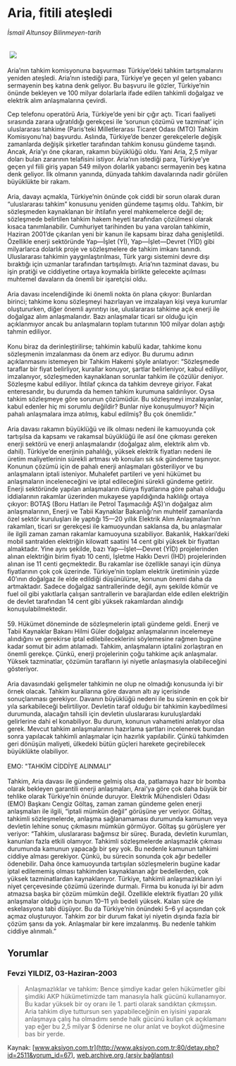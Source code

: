 # Aria, fitili ateşledi

*İsmail Altunsoy Bilinmeyen-tarih*

<div>
 <font>
  <img border="0" height="1" src="/web/20030706040130im_/http://www.aksiyon.com.tr/images/blank.gif"/>
 </font>
 <font class="content">
  <p>
   <img border="0" hspace="5" src="/web/20030706040130im_/http://www.aksiyon.com.tr/resim/53/48.jpg" vspace="5"/>
  </p>
 </font>
 <font class="content">
  Aria’nın tahkim komisyonuna başvurması Türkiye’deki tahkim tartışmalarını yeniden ateşledi. Aria’nın istediği para, Türkiye’ye geçen yıl gelen yabancı sermayenin beş katına denk geliyor. Bu başvuru ile gözler, Türkiye’nin önünde bekleyen ve 100 milyar dolarlarla ifade edilen tahkimli doğalgaz ve elektrik alım anlaşmalarına çevirdi.
 </font>
 <p>
  <font class="content">
   Cep telefonu operatörü Aria, Türkiye’de yeni bir çığır açtı. Ticari faaliyeti sırasında zarara uğratıldığı gerekçesi ile ‘sorunun çözümü ve tazminat’ için uluslararası tahkime (Paris’teki Milletlerarası Ticaret Odası (MTO) Tahkim Komisıyonu’na) başvurdu. Aslında, Türkiye’de benzer gerekçelerle değişik zamanlarda değişik şirketler tarafından tahkim konusu gündeme taşındı. Ancak, Aria’yı öne çıkaran, rakamın büyüklüğü oldu. Yani Aria, 2,5 milyar doları bulan zararının telafisini istiyor. Aria’nın istediği para, Türkiye’ye geçen yıl fiili giriş yapan 549 milyon dolarlık yabancı sermayenin beş katına denk geliyor. İlk olmanın yanında, dünyada tahkim davalarında nadir görülen büyüklükte bir rakam.
   <br/>
   <br/>
   Aria, davayı açmakla, Türkiye’nin önünde çok ciddi bir sorun olarak duran  “uluslararası tahkim” konusunu yeniden gündeme taşımış oldu. Tahkim, bir sözleşmeden kaynaklanan bir ihtilafın yerel mahkemelerce değil de; sözleşmede belirtilen tahkim hakem heyeti tarafından çözülmesi olarak kısaca tanımlanabilir. Cumhuriyet tarihinden bu yana varolan tahkimin, Haziran 2001’de çıkarılan yeni bir kanun ile kapsamı biraz daha genişletildi. Özellikle enerji sektöründe Yap—İşlet (Yİ), Yap—İşlet—Devret (YİD) gibi milyarlarca dolarlık proje ve sözleşmelere de tahkim imkanı tanındı. Uluslararası tahkimin yaygınlaştırılması, Türk yargı sistemini devre dışı bıraktığı için uzmanlar tarafından tartışılmıştı. Aria’nın tazminat davası, bu işin pratiği ve ciddiyetine ortaya koymakla birlikte gelecekte açılması muhtemel davaların da önemli bir işaretçisi oldu.
   <br/>
   <br/>
   Aria davası incelendiğinde iki önemli nokta ön plana çıkıyor: Bunlardan birinci; tahkime konu sözleşmeyi hazırlayan ve imzalayan kişi veya kurumlar oluştururken, diğer önemli ayrıntıyı ise, uluslararası tahkime açık enerji ile doğalgaz alım anlaşmalarıdır. Bazı anlaşmalar ticari sır olduğu için açıklanmıyor ancak bu anlaşmaların toplam tutarının 100 milyar doları aştığı tahmin ediliyor.
   <br/>
   <br/>
   Konu biraz da derinleştirilirse; tahkimin kabulü kadar, tahkime konu sözleşmenin imzalanması da önem arz ediyor. Bu durumu adının açıklanmasını istemeyen bir Tahkim Hakemi şöyle anlatıyor: “Sözleşmede taraflar bir fiyat belirliyor, kurallar konuyor, şartlar belirleniyor, kabul ediliyor, imzalanıyor, sözleşmeden kaynaklanan sorunlar tahkim ile çözülür deniyor. Sözleşme kabul ediliyor. İhtilaf çıkınca da tahkim devreye giriyor. Fakat enteresandır, bu durumda da hemen tahkim kurumuna saldırılıyor. Oysa tahkim sözleşmeye göre sorunun çözümüdür. Bu sözleşmeyi imzalayanlar, kabul edenler hiç mi sorumlu değildir? Bunlar niye konuşulmuyor? Niçin pahalı anlaşmalara imza atılmış, kabul edilmiş? Bu çok önemlidir.”
   <br/>
   <br/>
   Aria davası rakamın büyüklüğü ve ilk olması nedeni ile kamuoyunda çok tartışılsa da kapsamı ve rakamsal büyüklüğü ile asıl öne çıkması gereken enerji sektörü ve enerji anlaşmalarıdır (doğalgaz alım, elektrik alım vb. dahil). Türkiye’de enerjinin pahalılığı, yüksek elektrik fiyatları nedeni ile üretim maliyetlerinin sürekli artması vb konuları sık sık gündeme taşınıyor. Konunun çözümü için de pahalı enerji anlaşmaları gösteriliyor ve bu anlaşmaların iptali isteniyor. Muhalefet partileri ve yeni hükümet bu anlaşmaların inceleneceğini ve iptal edileceğini sürekli gündeme getirir. Enerji sektöründe yapılan anlaşmaların dünya fiyatlarına göre pahalı olduğu iddialarının rakamlar üzerinden mukayese yapıldığında haklılığı ortaya çıkıyor: BOTAŞ (Boru Hatları ile Petrol Taşımacılığı AŞ)’ın doğalgaz alım anlaşmalarının, Enerji ve Tabii Kaynaklar Bakanlığı’nın muhtelif zamanlarda özel sektör kuruluşları ile yaptığı 15—20 yıllık Elektrik Alım Anlaşmaları’nın rakamları, ticari sır gerekçesi ile kamuoyundan saklansa da, bu anlaşmalar ile ilgili zaman zaman rakamlar kamuoyuna sızabiliyor. Bakanlık, Hakkari’deki mobil santralden elektriğin kilowatt saatini 14 cent gibi yüksek bir fiyattan almaktadır. Yine aynı şekilde, bazı Yap—İşlet—Devret (YİD) projelerinden alınan elektriğin birim fiyatı 10 centi, İşletme Hakkı Devri (İHD) projelerinden alınan ise 11 centi geçmektedir. Bu rakamlar ise özellikle sanayi için dünya fiyatlarının çok çok üzerinde. Türkiye’nin toplam elektrik üretiminin yüzde 40’ının doğalgaz ile elde edildiği düşünülürse, konunun önemi daha da artmaktadır. Sadece doğalgaz santrallerinde değil, aynı şekilde kömür ve fuel oil gibi yakıtlarla çalışan santrallerin ve barajlardan elde edilen elektriğin de devlet tarafından 14 cent gibi yüksek rakamlardan alındığı konuşulabilmektedir.
   <br/>
   <br/>
   59. Hükümet döneminde de sözleşmelerin iptali gündeme geldi. Enerji ve Tabii Kaynaklar Bakanı Hilmi Güler doğalgaz anlaşmalarının incelemeye alındığını ve gerekirse iptal edilebileceklerini söylemesine rağmen bugüne kadar somut bir adım atılamadı. Tahkim, anlaşmaların iptalini zorlaştıran en önemli gerekçe. Çünkü, enerji projelerinin çoğu tahkime açık anlaşmalar. Yüksek tazminatlar, çözümün tarafların iyi niyetle anlaşmasıyla olabileceğini gösteriyor.
   <br/>
   <br/>
   Aria davasındaki gelişmeler tahkimin ne olup ne olmadığı konusunda iyi bir örnek olacak. Tahkim kurallarına göre davanın altı ay içerisinde sonuçlanması gerekiyor. Davanın büyüklüğü nedeni ile bu sürenin en çok bir yıla sarkabileceği belirtiliyor. Devletin taraf olduğu bir tahkimin kaybedilmesi durumunda, alacağın tahsili için devletin uluslararası kuruluşlardaki gelirlerine dahi el konabiliyor. Bu durum, konunun vahametini anlatıyor olsa gerek. Mevcut tahkim anlaşmalarının hazırlama şartları incelenerek bundan sonra yapılacak tahkimli anlaşmalar için hazırlık yapılabilir. Çünkü tahkimden geri dönüşün maliyeti, ülkedeki bütün güçleri harekete geçirebilecek büyüklükte olabiliyor.
   <br/>
   <br/>
   EMO:  "TAHKİM CİDDİYE ALINMALI”
   <br/>
   <br/>
   Tahkim, Aria davası ile gündeme gelmiş olsa da, patlamaya hazır bir bomba olarak bekleyen garantili enerji anlaşmaları, Arai’ya göre çok daha büyük bir tehlike olarak Türkiye’nin önünde duruyor. Elektrik Mühendisleri Odası (EMO) Başkanı Cengiz Göltaş, zaman zaman gündeme gelen enerji anlaşmaları ile ilgili, “iptali mümkün değil” görüşüne yer veriyor. Göltaş, tahkimli sözleşmelerde, anlaşma sağlanamaması durumunda kamunun veya devletin lehine sonuç çıkmasını mümkün görmüyor. Göltaş şu görüşlere yer veriyor: “Tahkim, uluslararası bağımsız bir süreç. Burada, devletin kurumları, kanunları fazla etkili olamıyor. Tahkimli sözleşmelerde anlaşmazlık çıkması durumunda kamunun yapacağı bir şey yok. Bu nedenle kamunun tahkimi ciddiye alması gerekiyor. Çünkü, bu sürecin sonunda çok ağır bedeller ödenebilir. Daha önce kamuoyunda tartışılan sözleşmelerin bugüne kadar iptal edilememiş olması tahkimden kaynaklanan ağır bedellerden, çok yüksek tazminatlardan kaynaklanıyor. Türkiye, tahkimli anlaşmazlıkların iyi niyet çerçevesinde çözümü üzerinde durmalı. Firma bu konuda iyi bir adım atmazsa başka bir çözüm mümkün değil. Özellikle elektrik fiyatları 20 yıllık anlaşmalar olduğu için bunun 10–11 yılı bedeli yüksek. Kalan süre de eskelasyona tabi düşüyor. Bu da Türkiye’nin önündeki 5–6 yıl açısından çok açmaz oluşturuyor. Tahkim zor bir durum fakat iyi niyetin dışında fazla bir çözüm şansı da yok. Anlaşmalar bir kere imzalanmış. Bu nedenle tahkim ciddiye alınmalı.”
   <br/>
  </font>
 </p>
</div>


## Yorumlar

### Fevzi YILDIZ, 03-Haziran-2003
> Anlaşmazlıklar ve tahkim: 
> Bence şimdiye kadar gelen hükümetler gibi şimdiki AKP hükümetimizde tam manasıyla halk gücünü kullanamıyor. Bu kadar yüksek bir oy oranı ile 1. parti olarak sandıktan çıkmışsın. Aria tahkim diye tuttursun sen yapabileceğinin en iyisini yaparak anlaşmaya çalış ha olmadımı sende halk gücünü kullan çık açıklamanı yap eğer bu 2,5 milyar $ ödenirse ne olur anlat ve boykot düğmesine bas bir yerde.

Kaynak: [www.aksiyon.com.tr](http://www.aksiyon.com.tr:80/detay.php?id=2511&yorum_id=67), [web.archive.org (arşiv bağlantısı)](http://web.archive.org/web/20030706040130/http://www.aksiyon.com.tr:80/detay.php?id=2511&yorum_id=67)
